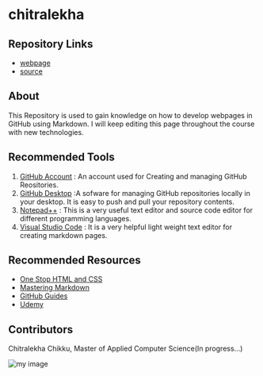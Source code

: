 # chitralekha

## Repository Links

- [webpage](https://chitralekhach.github.io/chitralekha/)
- [source](https://github.com/chitralekhach/chitralekha)

## About

This Repository is used to gain knowledge on how to develop webpages in GitHub using Markdown. I will keep editing this page throughout the course with new technologies.

## Recommended Tools

1. [GitHub Account](https://github.com/) : An account used for Creating and managing GitHub Reositories.
1. [GitHub Desktop](https://central.github.com/deployments/desktop/desktop/latest/win32) :A sofware for managing GitHub repositories locally in your desktop. It is easy to push and pull your repository contents.
1. [Notepad++](https://notepad-plus-plus.org/repository/7.x/7.6.2/npp.7.6.2.Installer.exe) : This is a very useful text editor and source code editor for different programming languages.
1. [Visual Studio Code](https://code.visualstudio.com/docs/?dv=win) : It is a very helpful light weight text editor for creating markdown pages.

## Recommended Resources

- [One Stop HTML and CSS](https://www.w3schools.com/)
- [Mastering Markdown](https://guides.github.com/features/mastering-markdown/)
- [GitHub Guides](https://guides.github.com/)
- [Udemy](https://www.udemy.com/)

## Contributors

Chitralekha Chikku, Master of Applied Computer Science(In progress...)

![my image](https://chitralekhach.github.io/chitralekha/pigeon.jpg)